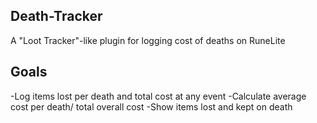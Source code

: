## Death-Tracker
A "Loot Tracker"-like plugin for logging cost of deaths on RuneLite

## Goals
-Log items lost per death and total cost at any event
-Calculate average cost per death/ total overall cost
-Show items lost and kept on death
